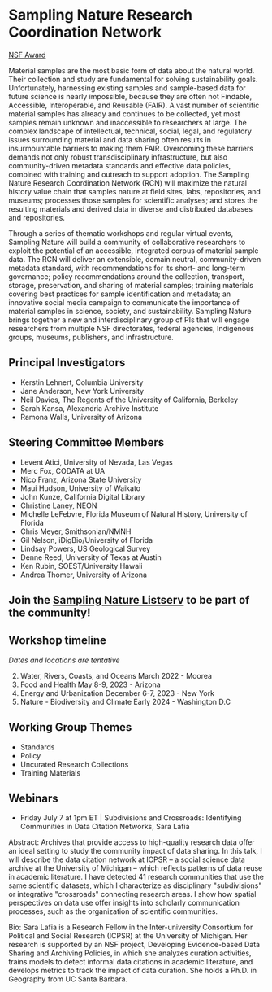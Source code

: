 # Sampling Nature Research Coordination Network


[NSF Award](https://www.nsf.gov/awardsearch/showAward?AWD_ID=2129268)


Material samples are the most basic form of data about the natural world. Their collection and study are fundamental for solving sustainability goals. Unfortunately, harnessing existing samples and sample-based data for future science is nearly impossible, because they are often not Findable, Accessible, Interoperable, and Reusable (FAIR). A vast number of scientific material samples has already and continues to be collected, yet most samples remain unknown and inaccessible to researchers at large. The complex landscape of intellectual, technical, social, legal, and regulatory issues surrounding material and data sharing often results in insurmountable barriers to making them FAIR. Overcoming these barriers demands not only robust transdisciplinary infrastructure, but also community-driven metadata standards and effective data policies, combined with training and outreach to support adoption. The Sampling Nature Research Coordination Network (RCN) will maximize the natural history value chain that samples nature at field sites, labs, repositories, and museums; processes those samples for scientific analyses; and stores the resulting materials and derived data in diverse and distributed databases and repositories.


Through a series of thematic workshops and regular virtual events, Sampling Nature will build a community of collaborative researchers to exploit the potential of an accessible, integrated corpus of material sample data. The RCN will deliver an extensible, domain neutral, community-driven metadata standard, with recommendations for its short- and long-term governance; policy recommendations around the collection, transport, storage, preservation, and sharing of material samples; training materials covering best practices for sample identification and metadata; an innovative social media campaign to communicate the importance of material samples in science, society, and sustainability. Sampling Nature brings together a new and interdisciplinary group of PIs that will engage researchers from multiple NSF directorates, federal agencies, Indigenous groups, museums, publishers, and infrastructure.


## Principal Investigators



* Kerstin Lehnert, Columbia University
* Jane Anderson, New York University
* Neil Davies, The Regents of the University of California, Berkeley
* Sarah Kansa, Alexandria Archive Institute
* Ramona Walls, University of Arizona

## Steering Committee Members

* Levent Atici, University of Nevada, Las Vegas
* Merc Fox, CODATA at UA
* Nico Franz, Arizona State University
* Maui Hudson, University of Waikato
* John Kunze, California Digital Library
* Christine Laney, NEON
* Michelle LeFebvre, Florida Museum of Natural History, University of Florida
* Chris Meyer, Smithsonian/NMNH
* Gil Nelson, iDigBio/University of Florida
* Lindsay Powers, US Geological Survey
* Denne Reed, University of Texas at Austin
* Ken Rubin, SOEST/University Hawaii
* Andrea Thomer, University of Arizona


## Join the [Sampling Nature Listserv](https://groups.google.com/g/sampling-nature) to be part of the community!


## Workshop timeline

_Dates and locations are tentative_

2. Water, Rivers, Coasts, and Oceans March 2022 - Moorea
3. Food and Health May 8-9, 2023 - Arizona
4. Energy and Urbanization December 6-7, 2023 - New York 
5. Nature - Biodiversity and Climate Early 2024 - Washington D.C


## Working Group Themes

* Standards
* Policy
* Uncurated Research Collections
* Training Materials

## Webinars
* Friday July 7 at 1pm ET | Subdivisions and Crossroads: Identifying Communities in Data Citation Networks, Sara Lafia 

Abstract: Archives that provide access to high-quality research data offer an ideal setting to study the community impact of data sharing. In this talk, I will describe the data citation network at ICPSR – a social science data archive at the University of Michigan – which reflects patterns of data reuse in academic literature. I have detected 41 research communities that use the same scientific datasets, which I characterize as disciplinary "subdivisions" or integrative "crossroads" connecting research areas. I show how spatial perspectives on data use offer insights into scholarly communication processes, such as the organization of scientific communities.

Bio: Sara Lafia is a Research Fellow in the Inter-university Consortium for Political and Social Research (ICPSR) at the University of Michigan. Her research is supported by an NSF project, Developing Evidence-based Data Sharing and Archiving Policies, in which she analyzes curation activities, trains models to detect informal data citations in academic literature, and develops metrics to track the impact of data curation. She holds a Ph.D. in Geography from UC Santa Barbara.
